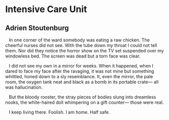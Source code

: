 # Intensive Care Unit﻿
## Adrien Stoutenburg
   In one corner of the ward
somebody was eating a raw chicken.
The cheerful nurses did not see.
With the tube down my throat
I could not tell them.
Nor did they notice the horror show
on the TV set suspended over my windowless bed.
The screen was dead
but a torn face was clear.

   I did not see my own
in a mirror for weeks.
When it happened,
when I dared to face my face
after the ravaging,
it was not mine
but something whittled, honed down
to a sly resemblance.
It, even the mirror, the pale room,
the oxygen tank
neat and black as a bomb
in its portable crate—
all was hallucination.

   But the bloody rooster,
the stray pieces of bodies
slung into dreamless nooks,
the white-haired doll whimpering
on a gift counter—
those were real.

   I keep living there.
Foolish. I am home. Half safe.